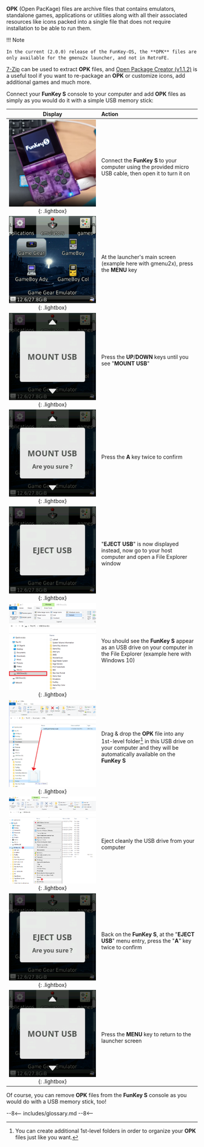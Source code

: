 **OPK** (Open PacKage) files are archive files that contains
emulators, standalone games, applications or utilities along with all
their associated resources like icons packed into a single file that
does not require installation to be able to run them.

!!! Note

    In the current (2.0.0) release of the FunKey-OS, the **OPK** files are only available for the gmenu2x launcher, and not in RetroFE.

[7-Zip][1] can be used to extract **OPK** files, and [Open Package
Creator (v1.1.2)][2] is a useful tool if you want to re-package an
**OPK** or customize icons, add additional games and much more.

Connect your **FunKey S** console to your computer and add **OPK**
files as simply as you would do it with a simple USB memory stick:

| **Display**                                                                               | **Action**                                                                                                                                                  |
|:-----------------------------------------------------------------------------------------:|:------------------------------------------------------------------------------------------------------------------------------------------------------------|
| ![Connection PC](/assets/images/Connection_PC.png){: .lightbox}                           | Connect the **FunKey S** to your computer using the provided micro USB cable, then open it to turn it on                                                    |
| ![RetroFE](/assets/images/gmenu2x.png){: .lightbox}                                       | At the launcher's main screen (example here with gmenu2x), press the **MENU** key                                                                           |
| ![Mount USB](/assets/images/Mount_USB_gmenu2x.png){: .lightbox}                           | Press the **UP**/**DOWN** keys until you see "**MOUNT USB**"                                                                                                |
| ![Mount USB Are you sure](/assets/images/Mount_USB_are_you_sure_gmenu2x.png){: .lightbox} | Press the **A** key twice to confirm                                                                                                                        |
| ![Eject USB](/assets/images/Eject_USB_gmenu2x.png){: .lightbox}                           | "**EJECT USB**" is now displayed instead, now go to your host computer and open a File Explorer window                                                      |
| ![USB Drive](/assets/images/USB_Drive.png){: .lightbox}                                   | You should see the **FunKey S** appear as an USB drive on your computer in the File Explorer (example here with Windows 10)                                 |
| ![Copy OPK](/assets/images/Copy_OPK.png){: .lightbox}                                     | Drag & drop the **OPK** file into any 1st-level folder[^1]  in this USB drive on your computer and they will be automatically available on the **FunKey S** |
| ![Eject Drive](/assets/images/Eject_Drive.png){: .lightbox}                               | Eject cleanly the USB drive from your computer                                                                                                              |
| ![Eject USB Are you sure](/assets/images/Eject_USB_are_you_sure_gmenu2x.png){: .lightbox} | Back on the **FunKey S**, at the "**EJECT USB**" menu entry, press the "**A**" key twice to confirm                                                         |
| ![Unmount USB](/assets/images/Mount_USB_gmenu2x.png){: .lightbox}                          | Press the **MENU** key to return to the launcher screen                                                                                                     |

Of course, you can remove **OPK** files from the **FunKey S** console
as you would do with a USB memory stick, too!

[1]: https://www.7-zip.org/download.html
[2]: https://github.com/Harteex/OpenPackageCreator/releases

[^1]: You can create additional 1st-level folders in order to organize your **OPK** files just like you want.

--8<--
includes/glossary.md
--8<--
